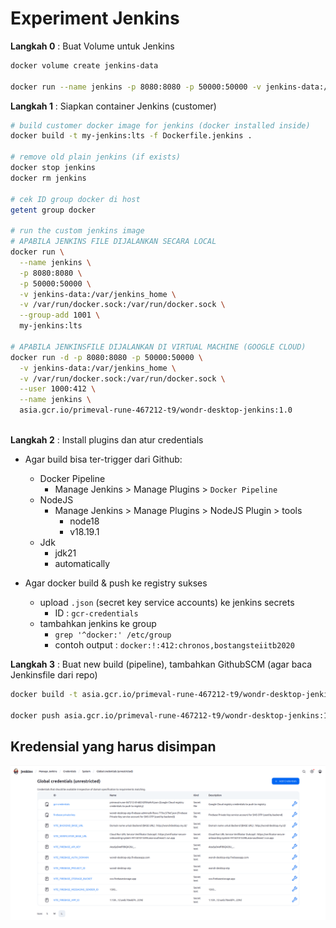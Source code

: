 # Experiment Jenkins

**Langkah 0** : Buat Volume untuk Jenkins

```bash
docker volume create jenkins-data

docker run --name jenkins -p 8080:8080 -p 50000:50000 -v jenkins-data:/var/jenkins_home jenkins/jenkins:lts
```

**Langkah 1** : Siapkan container Jenkins (customer)

```bash
# build customer docker image for jenkins (docker installed inside)
docker build -t my-jenkins:lts -f Dockerfile.jenkins .

# remove old plain jenkins (if exists)
docker stop jenkins
docker rm jenkins

# cek ID group docker di host
getent group docker

# run the custom jenkins image
# APABILA JENKINS FILE DIJALANKAN SECARA LOCAL
docker run \
  --name jenkins \
  -p 8080:8080 \
  -p 50000:50000 \
  -v jenkins-data:/var/jenkins_home \
  -v /var/run/docker.sock:/var/run/docker.sock \
  --group-add 1001 \
  my-jenkins:lts

# APABILA JENKINSFILE DIJALANKAN DI VIRTUAL MACHINE (GOOGLE CLOUD)
docker run -d -p 8080:8080 -p 50000:50000 \
  -v jenkins-data:/var/jenkins_home \
  -v /var/run/docker.sock:/var/run/docker.sock \
  --user 1000:412 \
  --name jenkins \
  asia.gcr.io/primeval-rune-467212-t9/wondr-desktop-jenkins:1.0
  
```

**Langkah 2** : Install plugins dan atur credentials

- Agar build bisa ter-trigger dari Github:
  - Docker Pipeline
    - Manage Jenkins > Manage Plugins > `Docker Pipeline`
  - NodeJS
    - Manage Jenkins > Manage Plugins > NodeJS Plugin > tools
      - node18
      - v18.19.1
  - Jdk
    - jdk21
    - automatically

- Agar docker build & push ke registry sukses
  - upload `.json` (secret key service accounts) ke jenkins secrets
    - ID : `gcr-credentials`
  - tambahkan jenkins ke group
    - `grep '^docker:' /etc/group`
    - contoh output : `docker:!:412:chronos,bostangsteiitb2020` 

**Langkah 3** : Buat new build (pipeline), tambahkan GithubSCM (agar baca Jenkinsfile dari repo)

```bash
docker build -t asia.gcr.io/primeval-rune-467212-t9/wondr-desktop-jenkins:1.0 -f Dockerfile.jenkins .

docker push asia.gcr.io/primeval-rune-467212-t9/wondr-desktop-jenkins:1.0
```

## Kredensial yang harus disimpan

![credentials-to-be-stored](./assets/credentials-to-be-stored.png)
